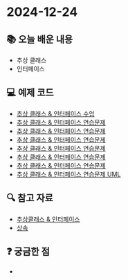 # 2024-12-24

## 📚 오늘 배운 내용
- 추상 클래스
- 인터페이스

## 💻 예제 코드
- [추상 클래스 & 인터페이스 수업](../../src/main/kotlin/day07/Character.kt)
- [추상 클래스 & 인터페이스 연습문제](../../src/main/kotlin/day07/Asset.kt)
- [추상 클래스 & 인터페이스 연습문제](../../src/main/kotlin/day07/TangibleAsset.kt)
- [추상 클래스 & 인터페이스 연습문제](../../src/main/kotlin/day07/IntangibleAsset.kt)
- [추상 클래스 & 인터페이스 연습문제](../../src/main/kotlin/day07/Book.kt)
- [추상 클래스 & 인터페이스 연습문제](../../src/main/kotlin/day07/Computer.kt)
- [추상 클래스 & 인터페이스 연습문제](../../src/main/kotlin/day07/Thing.kt)
- [추상 클래스 & 인터페이스 연습문제 UML](../../src/main/kotlin/day07/Asset.puml)

## 🔍 참고 자료
- [추상클래스 & 인터페이스](../topics/encapsulation.md)
- [상속](../topics/inheritance.md)

## ❓ 궁금한 점
- 
